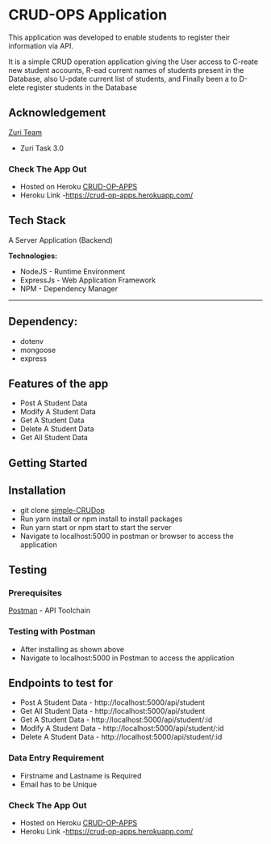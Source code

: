 # CRUD-OPS Application

This application was developed to enable students
 to register their information via API. 
 
 It is a simple CRUD operation application giving the User 
 access to C-reate new student accounts, R-ead current names
 of students present in the Database, also U-pdate current list 
 of students, and Finally been a to D-elete register students in the 
 Database
 
 ## Acknowledgement
 [Zuri Team](https://twitter.com/theZuriTeam?s=20)
 - Zuri Task 3.0

 ### Check The App Out 
- Hosted on Heroku  [CRUD-OP-APPS](https://crud-op-apps.herokuapp.com/)
- Heroku Link -https://crud-op-apps.herokuapp.com/
  

## Tech Stack

A Server Application (Backend)

**Technologies:**
- NodeJS - Runtime Environment
- ExpressJs - Web Application Framework
- NPM - Dependency Manager

***
## Dependency:
- dotenv
- mongoose
- express


## Features of the app

-  Post A Student Data
- Modify A Student Data
- Get A Student Data
- Delete A Student Data
- Get All Student Data


 





## Getting Started

## Installation
- git clone [simple-CRUDop](https://github.com/ajibade3210/Simple-CRUDops-App.git)
- Run yarn install or npm install to install packages
- Run yarn start or npm start to start the server
- Navigate to localhost:5000 in postman or browser to access the application

## Testing
### Prerequisites
[Postman](https://getpostman.com/) - API Toolchain

### Testing with Postman
- After installing as shown above
- Navigate to localhost:5000 in Postman to access the application



## Endpoints to test for
- Post A Student Data - http://localhost:5000/api/student
- Get All Student Data - http://localhost:5000/api/student
- Get A Student Data - http://localhost:5000/api/student/:id
- Modify A Student Data - http://localhost:5000/api/student/:id
- Delete A Student Data - http://localhost:5000/api/student/:id

### Data Entry Requirement 
- Firstname and Lastname is Required
- Email has to be Unique

### Check The App Out 
- Hosted on Heroku  [CRUD-OP-APPS](https://crud-op-apps.herokuapp.com/)
- Heroku Link -https://crud-op-apps.herokuapp.com/


